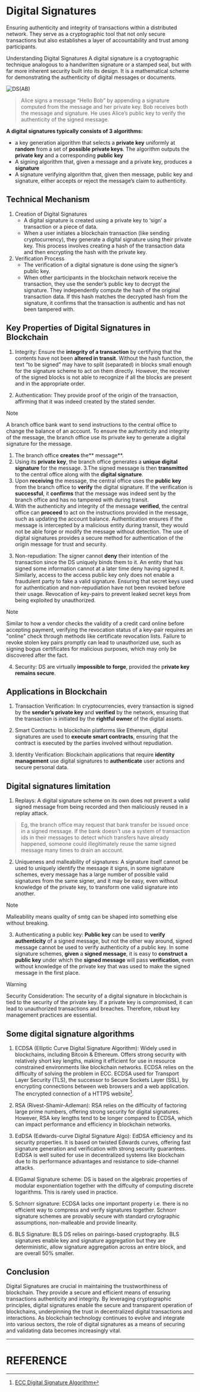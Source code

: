 # Digital Signatures
Ensuring authenticity and integrity of transactions within a distributed network. They serve as a cryptographic tool that not only secure transactions but also establishes a layer of accountability and trust among participants.

Understanding Digital Signatures
A digital signature is a cryptographic technique analogous to a handwritten signature or a stamped seal, but with far more inherent security built into its design. It is a mathematical scheme for demonstrating the authenticity of digital messages or documents. 

![DS(AB)](https://github.com/zhenHai1021/Tijarah-Blockchain-Notes/assets/113818064/44b9253a-5b6e-4c7f-a617-9e32f64a0493)

> Alice signs a message “Hello Bob” by appending a signature computed from the message and her private key. Bob receives both the message and signature. He uses Alice’s public key to verify the authenticity of the signed message.

**A digital signatures typically consists of 3 algorithms:**
- a key generation algorithm that selects a **private key** uniformly at **random** from a set of **possible private keys**. The algorithm outputs the **private key** and a corresponding **public key**
- A signing algorithm that, given a message and a private key, produces a **signature**
- A signature verifying algorithm that, given then message, public key and signature, either accepts or reject the message’s claim to authenticity.

## Technical Mechanism
<ol>
  <li>
    Creation of Digital Signatures
    <ul>
      <li>
        A digital signature is created using a private key to ‘sign’ a transaction or a piece of data.
      </li>
      <li>
        When a user initiates a blockchain transaction (like sending cryptocurrency), they generate a digital signature using their private key. This process involves creating a hash of the transaction data and then encrypting the hash with the private key.
      </li>
    </ul>
  </li>
  <li>
    Verification Process
    <ul>
      <li>
        The verification of a digital signature is done using the signer’s public key.
      </li>
      <li>
        When other participants in the blockchain network receive the transaction, they use the sender’s public key to decrypt the signature. They independently compute the hash of the original transaction data. If this hash matches the decrypted hash from the signature, it confirms that the transaction is authentic and has not been tampered with.
      </li>
    </ul>
  </li>
</ol>

## Key Properties of Digital Signatures in Blockchain
1. Integrity: Ensure the **integrity of a transaction** by certifying that the contents have not been **altered in transit**. Without the hash function, the text “to be signed” may have to split (separated) in blocks small enough for the signature scheme to act on them directly. However, the receiver of the signed blocks is not able to recognize if all the blocks are present and in the appropriate order.
   
2. Authentication: They provide proof of the origin of the transaction, affirming that it was indeed created by the stated sender.
> [!Note]
> A branch office bank want to send instructions to the central office to change the balance of an account. To ensure the authenticity and integrity of the message, the branch office use its private key to generate a digital signature for the message.
  > 1. The branch office **creates** the** message**.
  > 2. Using its **private key**, the branch office generates a **unique digital signature** for the message.
  > 3.The signed message is then **transmitted** to the central office along with the **digital signature**.
  > 4. Upon **receiving** the message, the central office uses the **public key** from the branch office to **verify** the digital signature. If the verification is **successful**, it **confirms** that the message was indeed sent by the branch office and has no tampered with during transit.
  > 5. With the authenticity and integrity of the message **verified**, the central office can **proceed** to act on the instructions provided in the message, such as updating the account balance.
> Authentication ensures if the message is intercepted by a malicious entity during transit, they would not be able forge or modify the message without detection. The use of digital signatures provides a secure method for authentication of the origin message for trust and security.

3. Non-repudiation: The signer cannot **deny** their intention of the transaction since the DS uniquely binds them to it. An entity that has signed some information cannot at a later time deny having signed it. Similarly, access to the access public key only does not enable a fraudulent party to fake a valid signature. Ensuring that secret keys used for authentication and non-repudiation have not been revoked before their usage. Revocation of key-pairs to prevent leaked secret keys from being exploited by unauthorized. 
> [!Note]
>  Similar to how a vendor checks the validity of a credit card online before accepting payment, verifying the revocation status of a key-pair requires an "online" check through methods like certificate revocation lists. Failure to revoke stolen key pairs promptly can lead to unauthorized use, such as signing bogus certificates for malicious purposes, which may only be discovered after the fact.

4. Security: DS are virtually **impossible to forge**, provided the p**rivate key remains secure**.

## Applications in Blockchain
1. Transaction Verification: In cryptocurrencies, every transaction is signed by the **sender’s private key** and **verified** by the network, ensuring that the transaction is initiated by the **rightful owner** of the digital assets.
 
2. Smart Contracts: In blockchain platforms like Ethereum, digital signatures are used to **execute smart contracts**, ensuring that the contract is executed by the parties involved without repudiation.
  
3. Identity Verification: Blockchain applications that require **identity management** use digital signatures to **authenticate** user actions and secure personal data.

## Digital signatures limitation
1. Replays: A digital signature scheme on its own does not prevent a valid signed message from being recorded and then maliciously reused in a replay attack.
> Eg, the branch office may request that bank transfer be issued once in a signed message. If the bank doesn't use a system of transaction ids in their messages to detect which transfers have already happened, someone could illegitimately reuse the same signed message many times to drain an account.

2. Uniqueness and malleability of signatures: A signature itself cannot be used to uniquely identify the message it signs, in some signature schemes, every message has a large number of possible valid signatures from the same signer, and it may be easy, even without knowledge of the private key, to transform one valid signature into another.
> [!Note]
> Malleability means quality of smtg can be shaped into something else without breaking.

3. Authenticating a public key: **Public key** can be used to **verify authenticity** of a signed message, but not the other way around, signed message cannot be used to verify authenticity of a public key. In some signature schemes, **given** a **signed message**, it is easy to **construct a public key** under which the **signed message** will pass **verification**, even without knowledge of the private key that was used to make the signed message in the first place.

> [!WARNING]
> Security Consideration: 
> The security of a digital signature in blockchain is tied to the security of the private key. If a private key is compromised, it can lead to unauthorized transactions and breaches. Therefore, robust key management practices are essential.

## Some digital signature algorithms
1. ECDSA (Elliptic Curve Digital Signature Algorithm): Widely used in blockchains, including Bitcoin & Ethereum. Offers strong security with relatively short key lengths, making it efficient for use in resource constrained environments like blockchain networks. ECDSA relies on the difficulty of solving the problem in ECC.
ECDSA used for Transport Layer Security (TLS), the successor to Secure Sockets Layer (SSL), by encrypting connections between web browsers and a web application. The encrypted connection of a HTTPS website[^1].

2. RSA (Rivest-Shamir-Adleman): RSA relies on the difficulty of factoring large prime numbers, offering strong security for digital signatures. However, RSA key lengths tend to be longer compared to ECDSA, which can impact performance and efficiency in blockchain networks.
   
3. EdDSA (Edwards-curve Digital Signature Algo): EdDSA efficiency and its security properties. It is based on twisted Edwards curves, offering fast signature generation and verification with strong security guarantees. EdDSA is well suited for use in decentralized systems like blockchain due to its performance advantages and resistance to side-channel attacks.
  
4. ElGamal Signature scheme: DS is based on the algebraic properties of modular exponentiation together with the diffculty of computing discrete logarithms. This is rarely used in practice.
 
5. Schnorr signature: ECDSA lacks one important property i.e. there is no efficient way to compress and verify signatures together. Schnorr signature schemes are provably secure with standard crytographic assumptions, non-malleable and provide linearity.
 
6. BLS Signature: BLS DS relies on pairings-based cryptography. BLS signatures enable key and signature aggregation but they are deterministic, allow signature aggregation across an entire block, and are overall 50% smaller. 

## Conclusion
Digital Signatures are crucial in maintaining the trustworthiness of blockchain. They provide a secure and efficient means of ensuring transactions authenticity and integrity. By leveraging cryptographic principles, digital signatures enable the secure and transparent operation of blockchains, underpinning the trust in decentralized digital transactions and interactions. As blockchain technology continues to evolve and integrate into various sectors, the role of digital signatures as a means of securing and validating data becomes increasingly vital.

---
# REFERENCE
[^1]: [ECC Digital Signature Algorithm](https://www.hypr.com/security-encyclopedia/elliptic-curve-digital-signature-algorithm#:~:text=The%20Elliptic%20Curve%20Digital%20Signature%20Algorithm%20(ECDSA)%20is%20a%20Digital,public%20key%20cryptography%20(PKC).)
